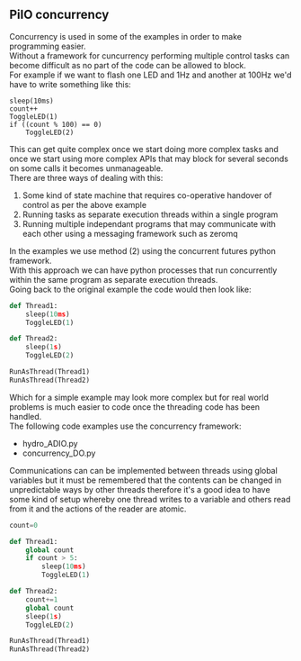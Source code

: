 
## PiIO concurrency

Concurrency is used in some of the examples in order to make programming easier.  
Without a framework for cuncurrency performing multiple control tasks can become difficult as no part of the code can be allowed to block.  
For example if we want to flash one LED and 1Hz and another at 100Hz we'd have to write something like this:  

```
sleep(10ms)
count++
ToggleLED(1)
if ((count % 100) == 0)
	ToggleLED(2)
```

This can get quite complex once we start doing more complex tasks and once we start using more complex APIs that may block for several seconds on some calls it becomes unmanageable.  
There are three ways of dealing with this:  

1. Some kind of state machine that requires co-operative handover of control as per the above example
2. Running tasks as separate execution threads within a single program
3. Running multiple independant programs that may communicate with each other using a messaging framework such as zeromq

In the examples we use method (2) using the concurrent futures python framework.  
With this approach we can have python processes that run concurrently within the same program as separate execution threads.    
Going back to the original example the code would then look like:  

```python
def Thread1:
	sleep(10ms)
	ToggleLED(1)

def Thread2:
	sleep(1s)
	ToggleLED(2)

RunAsThread(Thread1)
RunAsThread(Thread2)
```

Which for a simple example may look more complex but for real world problems is much easier to code once the threading code has been handled.  
The following code examples use the concurrency framework:  

* hydro_ADIO.py
* concurrency_DO.py

Communications can can be implemented between threads using global variables but it must be remembered that the contents can be changed in unpredictable ways by other threads therefore it's a good idea to have some kind of setup whereby one thread writes to a variable and others read from it and the actions of the reader are atomic.

```python
count=0

def Thread1:
	global count
	if count > 5:
		sleep(10ms)
		ToggleLED(1)

def Thread2:
	count+=1
	global count
	sleep(1s)
	ToggleLED(2)

RunAsThread(Thread1)
RunAsThread(Thread2)
```
